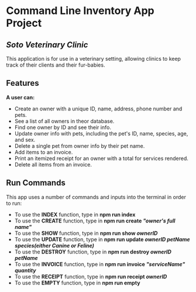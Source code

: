 # Command Line Inventory App Project
## _Soto Veterinary Clinic_

This application is for use in a veterinary setting, allowing clinics to keep track of their clients and their fur-babies.

## Features
__A user can:__
- Create an owner with a unique ID, name, address, phone number and pets.
- See a list of all owners in theor database.
- Find one owner by ID and see their info.
- Update owner info with pets, including the pet's ID, name, species, age, and sex.
- Delete a single pet from owner info by their pet name.
- Add items to an invoice.
- Print an itemized receipt for an owner with a total for services rendered.
- Delete all items from an invoice.

## Run Commands

This app uses a number of commands and inputs into the terminal in order to run:

- To use the __INDEX__ function, type in __npm run index__
- To use the __CREATE__ function, type in **npm run create _"owner's full name"_**
- To use the __SHOW__ function, type in **npm run show _ownerID_**
- To use the __UPDATE__ function, type in **npm run update _ownerID petName species(either Canine or Feline)_**
- To use the __DESTROY__ function, type in **npm run destroy _ownerID petName_**
- To use the __INVOICE__ function, type in **npm run invoice _"serviceName" quantity_**
- To use the __RECEIPT__ function, type in **npm run receipt _ownerID_**
- To use the __EMPTY__ function, type in **npm run empty**